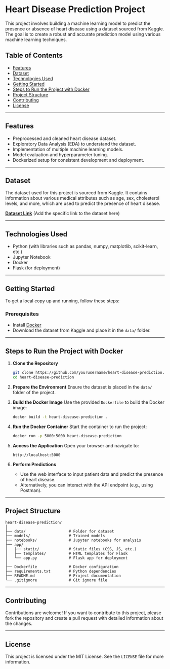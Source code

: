 
# Heart Disease Prediction Project

This project involves building a machine learning model to predict the presence or absence of heart disease using a dataset sourced from Kaggle. The goal is to create a robust and accurate prediction model using various machine learning techniques.

## Table of Contents

- [Features](#features)
- [Dataset](#dataset)
- [Technologies Used](#technologies-used)
- [Getting Started](#getting-started)
- [Steps to Run the Project with Docker](#steps-to-run-the-project-with-docker)
- [Project Structure](#project-structure)
- [Contributing](#contributing)
- [License](#license)

---

## Features

- Preprocessed and cleaned heart disease dataset.
- Exploratory Data Analysis (EDA) to understand the dataset.
- Implementation of multiple machine learning models.
- Model evaluation and hyperparameter tuning.
- Dockerized setup for consistent development and deployment.

---

## Dataset

The dataset used for this project is sourced from Kaggle. It contains information about various medical attributes such as age, sex, cholesterol levels, and more, which are used to predict the presence of heart disease.

**[Dataset Link](https://www.kaggle.com/)** (Add the specific link to the dataset here)

---

## Technologies Used

- Python (with libraries such as pandas, numpy, matplotlib, scikit-learn, etc.)
- Jupyter Notebook
- Docker
- Flask (for deployment)

---

## Getting Started

To get a local copy up and running, follow these steps:

### Prerequisites
- Install [Docker](https://www.docker.com/get-started)
- Download the dataset from Kaggle and place it in the `data/` folder.

---

## Steps to Run the Project with Docker

1. **Clone the Repository**
   ```bash
   git clone https://github.com/yourusername/heart-disease-prediction.git
   cd heart-disease-prediction
   ```

2. **Prepare the Environment**
   Ensure the dataset is placed in the `data/` folder of the project.

3. **Build the Docker Image**
   Use the provided `Dockerfile` to build the Docker image:
   ```bash
   docker build -t heart-disease-prediction .
   ```

4. **Run the Docker Container**
   Start the container to run the project:
   ```bash
   docker run -p 5000:5000 heart-disease-prediction
   ```

5. **Access the Application**
   Open your browser and navigate to:
   ```
   http://localhost:5000
   ```

6. **Perform Predictions**
   - Use the web interface to input patient data and predict the presence of heart disease.
   - Alternatively, you can interact with the API endpoint (e.g., using Postman).

---

## Project Structure

```
heart-disease-prediction/
│
├── data/                   # Folder for dataset
├── models/                 # Trained models
├── notebooks/              # Jupyter notebooks for analysis
├── app/                    
│   ├── static/             # Static files (CSS, JS, etc.)
│   ├── templates/          # HTML templates for Flask
│   └── app.py              # Flask app for deployment
│
├── Dockerfile              # Docker configuration
├── requirements.txt        # Python dependencies
├── README.md               # Project documentation
└── .gitignore              # Git ignore file
```

---

## Contributing

Contributions are welcome! If you want to contribute to this project, please fork the repository and create a pull request with detailed information about the changes.

---

## License

This project is licensed under the MIT License. See the `LICENSE` file for more information.
